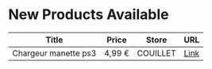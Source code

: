 # New Products Available

| Title | Price | Store | URL |
|---|---|---|---|
| Chargeur manette ps3 | 4,99 € | COUILLET | [Link](https://www.cashconverters.be/fr/accessoires-jeux-video/839554-chargeur-manette-ps3.html) |
